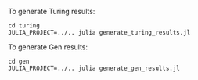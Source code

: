 To generate Turing results:
```
cd turing
JULIA_PROJECT=../.. julia generate_turing_results.jl
```

To generate Gen results:
```
cd gen
JULIA_PROJECT=../.. julia generate_gen_results.jl
```
